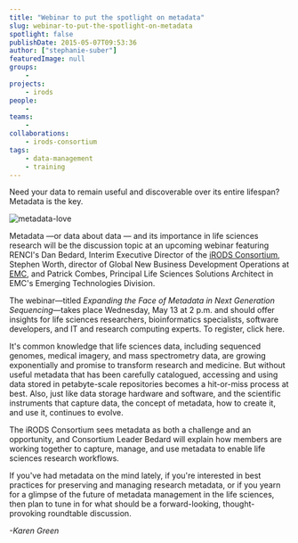 ```yaml
---
title: "Webinar to put the spotlight on metadata"
slug: webinar-to-put-the-spotlight-on-metadata
spotlight: false
publishDate: 2015-05-07T09:53:36
author: ["stephanie-suber"]
featuredImage: null
groups:
    - 
projects:
    - irods
people:
    - 
teams: 
    - 
collaborations:
    - irods-consortium
tags:
    - data-management
    - training
---
```

Need your data to remain useful and discoverable over its entire lifespan? Metadata is the key.

![metadata-love](https://renci.org/wp-content/uploads/2015/05/metadata-love.jpg)

Metadata —or data about data — and its importance in life sciences research will be the discussion topic at an upcoming webinar featuring RENCI's Dan Bedard, Interim Executive Director of the [iRODS Consortium](http://irods.org), Stephen Worth, director of Global New Business Development Operations at [EMC](http://www.emc.com/index.htm?fromGlobalSelector), and Patrick Combes, Principal Life Sciences Solutions Architect in EMC's Emerging Technologies Division.

The webinar—titled _Expanding the Face of Metadata in Next Generation Sequencing_—takes place Wednesday, May 13 at 2 p.m. and should offer insights for life sciences researchers, bioinformatics specialists, software developers, and IT and research computing experts. To register, click here.

It's common knowledge that life sciences data, including sequenced genomes, medical imagery, and mass spectrometry data, are growing exponentially and promise to transform research and medicine. But without useful metadata that has been carefully catalogued, accessing and using data stored in petabyte-scale repositories becomes a hit-or-miss process at best. Also, just like data storage hardware and software, and the scientific instruments that capture data, the concept of metadata, how to create it, and use it, continues to evolve.

The iRODS Consortium sees metadata as both a challenge and an opportunity, and Consortium Leader Bedard will explain how members are working together to capture, manage, and use metadata to enable life sciences research workflows.

If you've had metadata on the mind lately, if you're interested in best practices for preserving and managing research metadata, or if you yearn for a glimpse of the future of metadata management in the life sciences, then plan to tune in for what should be a forward-looking, thought-provoking roundtable discussion.

_-Karen Green_
